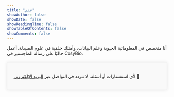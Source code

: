 ```yaml
---
title: "عني"
showAuthor: false
showDate: false
showReadingTime: false
showTableOfContents: false
showComments: false
---
```


أنا متخصص في المعلوماتية الحيوية وعلم البيانات، وأمتلك خلفية في علوم الصيدلة. أعمل حاليًا على رسالة الماجستير في CosyBio.

<div style="max-width: 800px; margin: 20px auto; padding: 20px; border: 1px solid #EEE; background-color: #f9f9f9; box-shadow: 0px 0px 10px rgba(0, 0, 0, 0.1);"> <p>لأي استفسارات أو أسئلة، لا تتردد في التواصل عبر <a href="mailto:m.atef.abouzid@gmail.com">البريد الإلكتروني</a> 💌</p> </div>